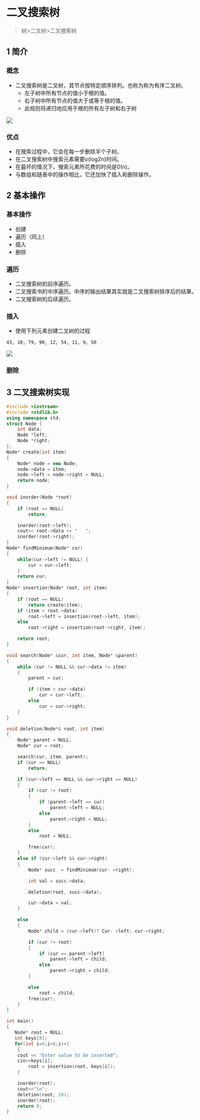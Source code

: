 # 二叉搜索树
> 树>二叉树>二叉搜索树

## 1 简介

### 概念
* 二叉搜索树是二叉树，其节点按特定顺序排列。也称为称为有序二叉树。
  * 左子树中所有节点的值小于根的值。
  * 右子树中所有节点的值大于或等于根的值。
  * 此规则将递归地应用于根的所有左子树和右子树

![](image/2021-03-12-22-46-59.png)

### 优点

* 在搜索过程中，它会在每一步删除半个子树。
* 在二叉搜索树中搜索元素需要o(log2n)时间。
* 在最坏的情况下，搜索元素所花费的时间是0(n)。
* 与数组和链表中的操作相比，它还加快了插入和删除操作。

## 2 基本操作
### 基本操作

* 创建
* 遍历（同上）
* 插入
* 删除

### 遍历
* 二叉搜索树的前序遍历。
* 二叉搜索书的中序遍历。中序的输出结果其实就是二叉搜索树排序后的结果。
* 二叉搜索树的后续遍历。
### 插入
* 使用下列元素创建二叉树的过程
```
43, 10, 79, 90, 12, 54, 11, 9, 50
```

![](image/2021-03-12-22-48-28.png)

### 删除


## 3 二叉搜索树实现
```C++
#include <iostream>  
#include <stdlib.h>  
using namespace std;  
struct Node {  
    int data;  
    Node *left;  
    Node *right;  
};  
Node* create(int item)  
{  
    Node* node = new Node;  
    node->data = item;  
    node->left = node->right = NULL;  
    return node;  
}  

void inorder(Node *root)  
{  
    if (root == NULL)  
        return;  

    inorder(root->left);  
    cout<< root->data << "   ";  
    inorder(root->right);  
}  
Node* findMinimum(Node* cur)  
{  
    while(cur->left != NULL) {  
        cur = cur->left;  
    }  
    return cur;  
}  
Node* insertion(Node* root, int item)  
{  
    if (root == NULL)  
        return create(item);  
    if (item < root->data)  
        root->left = insertion(root->left, item);  
    else  
        root->right = insertion(root->right, item);  

    return root;  
}  

void search(Node* &cur, int item, Node* &parent)  
{  
    while (cur != NULL && cur->data != item)  
    {  
        parent = cur;  

        if (item < cur->data)  
            cur = cur->left;  
        else  
            cur = cur->right;  
    }  
}  

void deletion(Node*& root, int item)  
{  
    Node* parent = NULL;  
    Node* cur = root;  

    search(cur, item, parent);  
    if (cur == NULL)  
        return;  

    if (cur->left == NULL && cur->right == NULL)  
    {  
        if (cur != root)  
        {  
            if (parent->left == cur)  
                parent->left = NULL;  
            else  
                parent->right = NULL;  
        }  
        else  
            root = NULL;  

        free(cur);       
    }  
    else if (cur->left && cur->right)  
    {  
        Node* succ  = findMinimum(cur- >right);  

        int val = succ->data;  

        deletion(root, succ->data);  

        cur->data = val;  
    }  

    else  
    {  
        Node* child = (cur->left)? Cur- >left: cur->right;  

        if (cur != root)  
        {  
            if (cur == parent->left)  
                parent->left = child;  
            else  
                parent->right = child;  
        }  

        else  
            root = child;  
        free(cur);  
    }  
}  

int main()  
{  
   Node* root = NULL;  
   int keys[8];  
   for(int i=0;i<8;i++)  
    {  
    cout << "Enter value to be inserted";  
    cin>>keys[i];  
        root = insertion(root, keys[i]);  
    }  

    inorder(root);  
    cout<<"\n";  
    deletion(root, 10);  
    inorder(root);  
    return 0;  
}
```